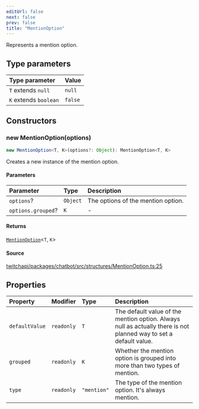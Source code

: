 ```yaml
---
editUrl: false
next: false
prev: false
title: "MentionOption"
---
```


Represents a mention option.

## Type parameters

| Type parameter | Value |
| :------ | :------ |
| `T` extends `null` | `null` |
| `K` extends `boolean` | `false` |

## Constructors

### new MentionOption(options)

```ts
new MentionOption<T, K>(options?: Object): MentionOption<T, K>
```

Creates a new instance of the mention option.

#### Parameters

| Parameter | Type | Description |
| :------ | :------ | :------ |
| `options`? | `Object` | The options of the mention option. |
| `options.grouped`? | `K` | - |

#### Returns

[`MentionOption`](/api/chatbot/classes/mentionoption/)\<`T`, `K`\>

#### Source

[twitchapi/packages/chatbot/src/structures/MentionOption.ts:25](https://github.com/pablornc/twitchapi//blob/8695acad106a836c1f0fc4c57a113f17adce41f0/packages/chatbot/src/structures/MentionOption.ts#L25)

## Properties

| Property | Modifier | Type | Description |
| :------ | :------ | :------ | :------ |
| `defaultValue` | `readonly` | `T` | The default value of the mention option. Always null as actually there is not planned way to set a default value. |
| `grouped` | `readonly` | `K` | Whether the mention option is grouped into more than two types of mention. |
| `type` | `readonly` | `"mention"` | The type of the mention option. It's always mention. |
